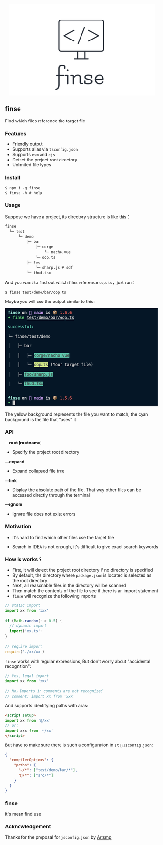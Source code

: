 <p align="center">
  <img src="./logo.svg" height=300/>  
</p>

## finse

Find which files reference the target file

### Features

* Friendly output
* Supports alias via `tsconfig.json`
* Supports `esm` and `cjs`
* Detect the project root directory
* Unlimited file types

### Install

```shell
$ npm i -g finse
$ finse -h # help
```

### Usage

Suppose we have a project, its directory structure is like this：

```txt
finse
  └─ test
      └─ demo
          ├─ bar
              ├─ corge
                  └─ nacho.vue
              └─ oop.ts
          ├─ foo
              └─ sharp.js # sdf
          └─ thud.tsx
```

And you want to find out which files reference `oop.ts`，just run：

```shell
$ finse test/demo/bar/oop.ts
```

Maybe you will see the output similar to this:

<img src="./img/img.png" width="500"/>

The yellow background represents the file you want to match, the cyan background is the file that "uses" it

### API

**--root [rootname]**

* Specify the project root directory

**--expand**

* Expand collapsed file tree

**--link**

* Display the absolute path of the file. That way other files can be accessed directly through the terminal

**--ignore**

* Ignore file does not exist errors

### Motivation

* It's hard to find which other files use the target file

* Search in IDEA is not enough, it's difficult to give exact search keywords

### How is works ?

* First, it will detect the project root directory if no directory is specified
* By default, the directory where `package.json` is located is selected as the root directory
* Next, all reasonable files in the directory will be scanned
* Then match the contents of the file to see if there is an import statement
* `finse` will recognize the following imports

```js
// static import
import xx from 'xxx'

if (Math.random() > 0.5) {
  // dynamic import
  import('xx.ts')
}

// require import
require('./xx/xx')
```

`finse` works with regular expressions, But don't worry about "accidental recognition":

```js
// Yes, legal import
import xx from 'xxx'

// No，Imports in comments are not recognized
// comment: import xx from 'xxx'
```

And supports identifying paths with alias:

```html
<script setup>
import xx from '@/xx'
// or:
import xxx from '~/xx'
</script>
```

But have to make sure there is such a configuration in `[t|j]sconfig.json`:

```json
{
  "compilerOptions": {
    "paths": {
      "~/*": ["test/demo/bar/*"],
      "@/*": ["src/*"]
    }
  }
}
```

### finse

it's mean find use

### Acknowledgement

Thanks for the proposal for `jsconfig.json` by [Artsmp](https://github.com/Artsmp)